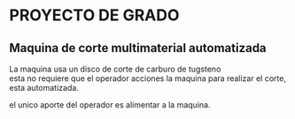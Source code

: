 # PROYECTO DE GRADO
## Maquina de corte multimaterial automatizada

La maquina usa un disco de corte de carburo de tugsteno  
esta no requiere que el operador acciones la maquina para
realizar el corte, esta automatizada.

el unico aporte del operador es alimentar a la maquina.
